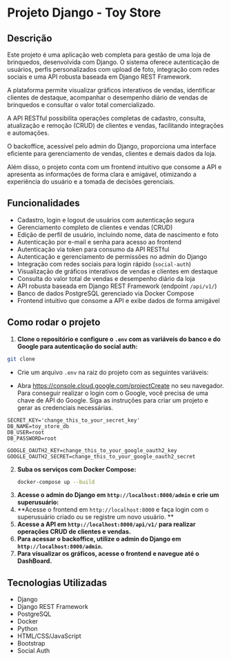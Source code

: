 # Projeto Django - Toy Store

## Descrição

Este projeto é uma aplicação web completa para gestão de uma loja de brinquedos, desenvolvida com Django. O sistema
oferece autenticação de usuários, perfis personalizados com upload de foto, integração com redes sociais e uma API
robusta baseada em Django REST Framework.

A plataforma permite visualizar gráficos interativos de vendas, identificar clientes de destaque, acompanhar o
desempenho diário de vendas de brinquedos e consultar o valor total comercializado.

A API RESTful possibilita operações completas de cadastro, consulta, atualização e remoção (CRUD) de clientes e vendas,
facilitando integrações e automações.

O backoffice, acessível pelo admin do Django, proporciona uma interface eficiente para gerenciamento de vendas, clientes
e demais dados da loja.

Além disso, o projeto conta com um frontend intuitivo que consome a API e apresenta as informações de forma clara e
amigável, otimizando a experiência do usuário e a tomada de decisões gerenciais.

## Funcionalidades

- Cadastro, login e logout de usuários com autenticação segura
- Gerenciamento completo de clientes e vendas (CRUD)
- Edição de perfil de usuário, incluindo nome, data de nascimento e foto
- Autenticação por e-mail e senha para acesso ao frontend
- Autenticação via token para consumo da API RESTful
- Autenticação e gerenciamento de permissões no admin do Django
- Integração com redes sociais para login rápido (`social-auth`)
- Visualização de gráficos interativos de vendas e clientes em destaque
- Consulta do valor total de vendas e desempenho diário da loja
- API robusta baseada em Django REST Framework (endpoint `/api/v1/`)
- Banco de dados PostgreSQL gerenciado via Docker Compose
- Frontend intuitivo que consome a API e exibe dados de forma amigável

## Como rodar o projeto

1. **Clone o repositório e configure o `.env` com as variáveis do banco e do Google para autenticação do social auth:**

```bash
git clone
```

- Crie um arquivo `.env` na raiz do projeto com as seguintes variáveis:

- Abra https://console.cloud.google.com/projectCreate no seu navegador. Para conseguir realizar o login com o Google,
  você precisa de uma chave de API do Google. Siga as instruções para criar um projeto e gerar as credenciais
  necessárias.

```plaintext
SECRET_KEY='change_this_to_your_secret_key'
DB_NAME=toy_store_db
DB_USER=root
DB_PASSWORD=root

GOOGLE_OAUTH2_KEY=change_this_to_your_google_oauth2_key
GOOGLE_OAUTH2_SECRET=change_this_to_your_google_oauth2_secret
```

2. **Suba os serviços com Docker Compose:**
   ```bash
   docker-compose up --build
    ```
3. **Acesse o admin do Django em `http://localhost:8000/admin` e crie um superusuário:**
4. **Acesse o frontend em `http://localhost:8000` e faça login com o superusuário criado ou se registre um novo usuário.
   **
5. **Acesse a API em `http://localhost:8000/api/v1/` para realizar operações CRUD de clientes e vendas.**
6. **Para acessar o backoffice, utilize o admin do Django em `http://localhost:8000/admin`.**
7. **Para visualizar os gráficos, acesse o frontend e navegue até o DashBoard.**

## Tecnologias Utilizadas

- Django
- Django REST Framework
- PostgreSQL
- Docker
- Python
- HTML/CSS/JavaScript
- Bootstrap
- Social Auth

